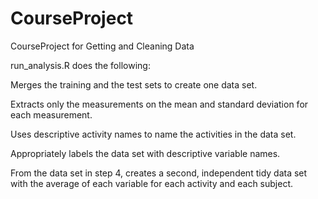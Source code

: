 CourseProject
=============

CourseProject for Getting and Cleaning Data

 run_analysis.R does the following:

Merges the training and the test sets to create one data set.

Extracts only the measurements on the mean and standard deviation for each measurement. 

Uses descriptive activity names to name the activities in the data set.

Appropriately labels the data set with descriptive variable names. 

From the data set in step 4, creates a second, independent tidy data set with the average of each variable for each activity and each subject.